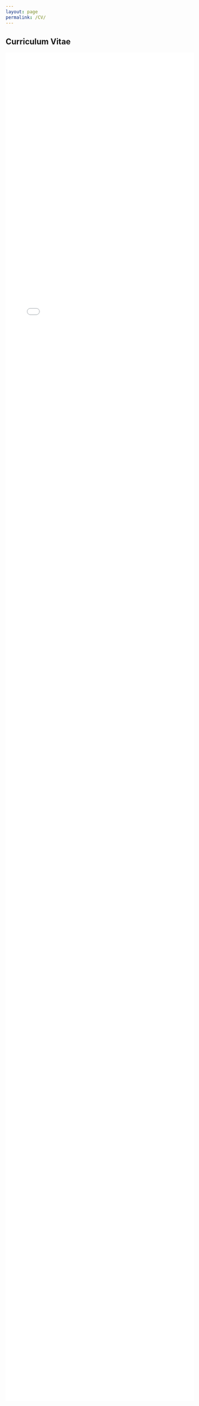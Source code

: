 ```yaml
---
layout: page
permalink: /CV/
---
```


## Curriculum Vitae

<div class="pdf-viewer">
  <embed src="/assets/Salina_Edwards_CV.pdf" type="application/pdf">
</div>

<p class="pdf-download">
  <a href="/assets/Salina_Edwards_CV.pdf" download>Download CV (PDF)</a>
</p>

<style> 
/* ---------- Desktop defaults ---------- */
.pdf-viewer {
  width: 100%;
  height: 90vh; /* use most of the viewport height */
}

.pdf-viewer embed {
  width: 100%;
  height: 100%;
  border: none;
}

/* Hide the download link on desktop */
.pdf-download {
  display: none;
}

/* ---------- Mobile overrides ---------- */
@media (max-width: 768px) {
  .pdf-viewer {
    display: none;
  }
  .pdf-download {
    display: block;
    text-align: center;
    font-size: 1.1em;
    margin-top: 2em;
  }
  .pdf-download a {
    background-color: #007acc;
    color: white;
    padding: 10px 16px;
    border-radius: 6px;
    text-decoration: none;
  }
  .pdf-download a:hover {
    background-color: #005fa3;
  }
}
</style>

